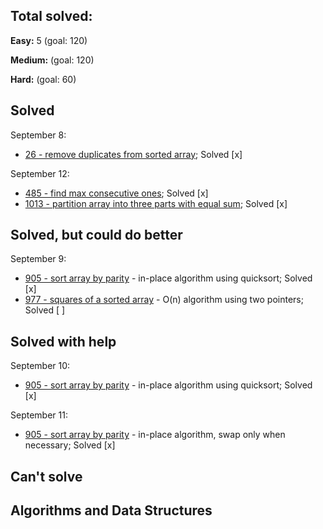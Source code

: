 ## Total solved:
**Easy:** 5 (goal: 120)

**Medium:** (goal: 120)

**Hard:** (goal: 60)

## Solved
September 8:
- [26 - remove duplicates from sorted array](https://leetcode.com/problems/remove-duplicates-from-sorted-array); Solved [x]

September 12:
- [485 - find max consecutive ones](https://leetcode.com/problems/max-consecutive-ones/); Solved [x]
- [1013 - partition array into three parts with equal sum](https://leetcode.com/problems/partition-array-into-three-parts-with-equal-sum/); Solved [x]

## Solved, but could do better
September 9:
- [905 - sort array by parity](https://leetcode.com/problems/sort-array-by-parity/solution/) - in-place algorithm using quicksort; Solved [x]
- [977 - squares of a sorted array](https://leetcode.com/problems/squares-of-a-sorted-array/) - O(n) algorithm using two pointers; Solved [ ]

## Solved with help
September 10:
- [905 - sort array by parity](https://leetcode.com/problems/sort-array-by-parity/solution/) - in-place algorithm using quicksort; Solved [x]

September 11:
- [905 - sort array by parity](https://leetcode.com/problems/sort-array-by-parity/solution/) - in-place algorithm, swap only when necessary; Solved [x]

## Can't solve

## Algorithms and Data Structures
